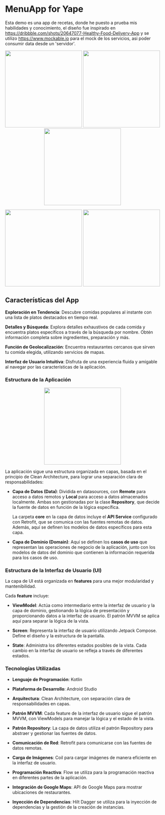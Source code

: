 # MenuApp for Yape

Esta demo es una app de recetas, donde he puesto a prueba mis habilidades y conocimiento, el diseño fue inspirado en https://dribbble.com/shots/20647077-Healthy-Food-Delivery-App y se utilizo https://www.mockable.io para el mock de los servicios, asi poder consumir data desde un 'servidor'. 

<p align="center">
  <img src="https://firebasestorage.googleapis.com/v0/b/chatapp-95bb6.appspot.com/o/Screenshot%202023-08-28%20at%2013.53.35.png?alt=media&token=776830a2-8bb9-4b59-ae6c-27f4fe7f570e" width="250" >
  <img src="https://firebasestorage.googleapis.com/v0/b/chatapp-95bb6.appspot.com/o/Screenshot%202023-08-28%20at%2013.53.55.png?alt=media&token=0cd142ac-8834-48d8-b966-9adc6cb9336c" width="250">
    <img src="https://firebasestorage.googleapis.com/v0/b/chatapp-95bb6.appspot.com/o/Screenshot%202023-08-28%20at%2013.54.05.png?alt=media&token=94a58f92-77a4-46ee-b611-567076ceeac6" width="250" >
</p>

<p align="center">
  <img src="https://firebasestorage.googleapis.com/v0/b/chatapp-95bb6.appspot.com/o/Screenshot%202023-08-28%20at%2013.53.45.png?alt=media&token=6cc1121e-eafe-4781-bea9-8dce312ed47c" width="250">
  <img src="https://firebasestorage.googleapis.com/v0/b/chatapp-95bb6.appspot.com/o/Screenshot%202023-08-28%20at%2013.54.30.png?alt=media&token=2c45ae17-3917-49b3-97b7-9b5d132d2117" width="250">
</p>


## Características del App

**Exploración en Tendencia**: Descubre comidas populares al instante con una lista de platos destacados en tiempo real.

 **Detalles y Búsqueda**: Explora detalles exhaustivos de cada comida y encuentra platos específicos a través de la búsqueda por nombre. Obtén información completa sobre ingredientes, preparación y más.

 **Función de Geolocalización**: Encuentra restaurantes cercanos que sirven tu comida elegida, utilizando servicios de mapas.

 **Interfaz de Usuario Intuitiva**: Disfruta de una experiencia fluida y amigable al navegar por las características de la aplicación.


### Estructura de la Aplicación

<p align="center">
  <img src="https://firebasestorage.googleapis.com/v0/b/chatapp-95bb6.appspot.com/o/DATA%20LAYER.png?alt=media&token=5f1abe01-60be-4303-a827-9fd0eaea08c5)" width="250" >
</p>

La aplicación sigue una estructura organizada en capas, basada en el principio de Clean Architecture, para lograr una separación clara de responsabilidades:

- **Capa de Datos (Data)**: Dividida en datasources, con **Remote** para acceso a datos remotos y **Local** para acceso a datos almacenados localmente. Ambas son gestionadas por la clase **Repository**, que decide la fuente de datos en función de la lógica específica.

  La carpeta **core** en la capa de datos incluye el **API Service** configurado con Retrofit, que se comunica con las fuentes remotas de datos. Además, aquí se definen los modelos de datos específicos para esta capa.

- **Capa de Dominio (Domain)**: Aquí se definen los **casos de uso** que representan las operaciones de negocio de la aplicación, junto con los modelos de datos del dominio que contienen la información requerida para los casos de uso.

### Estructura de la Interfaz de Usuario (UI)

La capa de UI está organizada en **features** para una mejor modularidad y mantenibilidad.

Cada **feature** incluye:

- **ViewModel**: Actúa como intermediario entre la interfaz de usuario y la capa de dominio, gestionando la lógica de presentación y proporcionando datos a la interfaz de usuario. El patrón MVVM se aplica aquí para separar la lógica de la vista.

- **Screen**: Representa la interfaz de usuario utilizando Jetpack Compose. Define el diseño y la estructura de la pantalla.

- **State**: Administra los diferentes estados posibles de la vista. Cada cambio en la interfaz de usuario se refleja a través de diferentes estados.

### Tecnologías Utilizadas

- **Lenguaje de Programación**: Kotlin

- **Plataforma de Desarrollo**: Android Studio

- **Arquitectura**: Clean Architecture, con separación clara de responsabilidades en capas.

- **Patrón MVVM**: Cada feature de la interfaz de usuario sigue el patrón MVVM, con ViewModels para manejar la lógica y el estado de la vista.

- **Patrón Repository**: La capa de datos utiliza el patrón Repository para abstraer y gestionar las fuentes de datos.

- **Comunicación de Red**: Retrofit para comunicarse con las fuentes de datos remotas.

- **Carga de Imágenes**: Coil para cargar imágenes de manera eficiente en la interfaz de usuario.

- **Programación Reactiva**: Flow se utiliza para la programación reactiva en diferentes partes de la aplicación.

- **Integración de Google Maps**: API de Google Maps para mostrar ubicaciones de restaurantes.

- **Inyección de Dependencias**: Hilt Dagger se utiliza para la inyección de dependencias y la gestión de la creación de instancias.


